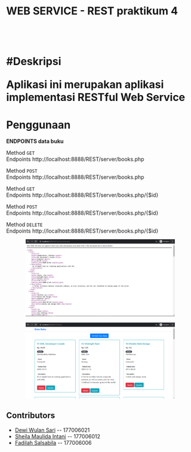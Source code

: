 <h1>WEB SERVICE - REST praktikum 4 <h1><br>

#Deskripsi
<br>
<p>Aplikasi ini merupakan aplikasi implementasi <b>RESTful Web Service</b></p>

# Penggunaan

**ENDPOINTS data buku**

Method `GET` <br>
Endpoints http://localhost:8888/REST/server/books.php

Method `POST` <br>
Endpoints http://localhost:8888/REST/server/books.php

Method `GET` <br>
Endpoints http://localhost:8888/REST/server/books.php/{$id}

Method `POST` <br>
Endpoints http://localhost:8888/REST/server/books.php/{$id}

Method `DELETE` <br>
Endpoints http://localhost:8888/REST/server/books.php/{$id}


<p align="center"><img src="img/xml.png" width="400"></p>
<p align="center"><img src="img/client.png" width="400"></p>


## Contributors
- [Dewi Wulan Sari](https://github.com/dewiwss) -- 177006021
- [Sheila Maulida Intani](https://github.com/sheilamaulidaintani) -- 177006012
- [Fadilah Salsabila](https://github.com/fadilahsalsa) -- 177006006
